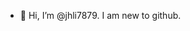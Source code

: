 - 👋 Hi, I’m @jhli7879. I am new to github. 

<!---
jhli7879/jhli7879 is a ✨ special ✨ repository because its `README.md` (this file) appears on your GitHub profile.
You can click the Preview link to take a look at your changes.
--->
